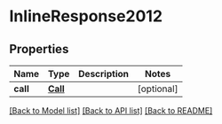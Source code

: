 # InlineResponse2012

## Properties
Name | Type | Description | Notes
------------ | ------------- | ------------- | -------------
**call** | [**Call**](Call.md) |  | [optional] 

[[Back to Model list]](../README.md#documentation-for-models) [[Back to API list]](../README.md#documentation-for-api-endpoints) [[Back to README]](../README.md)


